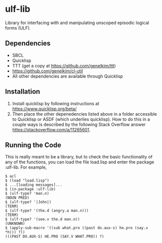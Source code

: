 # ulf-lib
Library for interfacing with and manipulating unscoped episodic logical forms (ULF).  

## Dependencies
- SBCL
- Quicklisp
- TTT (get a copy at https://github.com/genelkim/ttt)
- https://github.com/genelkim/cl-util
- All other dependencies are available through Quicklisp

## Installation
1. Install quicklisp by following instructions at https://www.quicklisp.org/beta/
2. Then place the other depenedencies listed above in a folder accessible to Quicklisp or ASDF (which underlies quicklisp).  How to do this in a couple ways is described by the following Stack Overflow answer https://stackoverflow.com/a/11265601.

## Running the Code
This is really meant to be a library, but to check the basic functionality of any of the functions, you can load the file load.lisp and enter the package :ulf-lib.  For example,
```
$ acl
$ (load "load.lisp")
$ ...[loading messages]...
$ (in-package :ulf-lib)
$ (ulf-type? 'man.n)
(NOUN PRED)
$ (ulf-type? '|John|)
(TERM)
$ (ulf-type? '(the.d (angry.a man.n)))
(TERM)
$ (ulf-type? '(see.v the.d man.n))
(UNKNOWN)
$ (apply-sub-macro '((sub what.pro ((past do.aux-s) he.pro (say.v *h))) ?))
(((PAST DO.AUX-S) HE.PRO (SAY.V WHAT.PRO)) ?)
```
